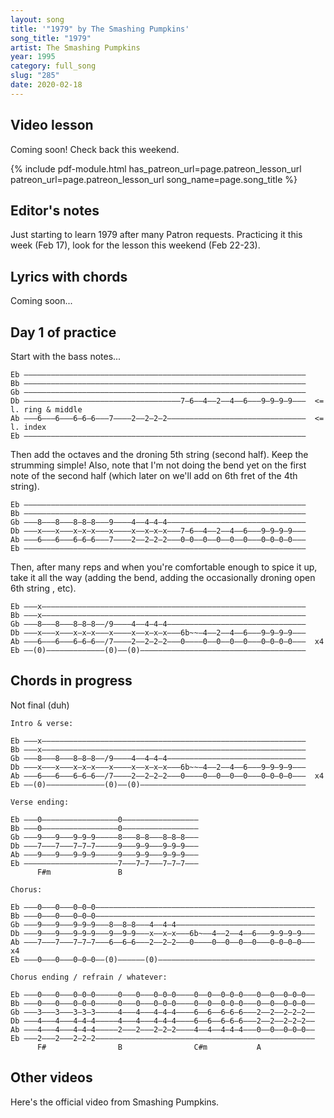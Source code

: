 ```yaml
---
layout: song
title: '"1979" by The Smashing Pumpkins'
song_title: "1979"
artist: The Smashing Pumpkins
year: 1995
category: full_song
slug: "285"
date: 2020-02-18
---
```


<!-- patreon_lesson_available: true
patreon_lesson_url: https://www.patreon.com/posts/34051720 -->

## Video lesson

Coming soon! Check back this weekend.

<!-- <iframe width="560" height="315" src="https://www.youtube.com/embed/ddsCIJMwTnc" frameborder="0" allow="accelerometer; autoplay; encrypted-media; gyroscope; picture-in-picture" allowfullscreen></iframe> -->

{% include pdf-module.html has_patreon_url=page.patreon_lesson_url patreon_url=page.patreon_lesson_url song_name=page.song_title %}

## Editor's notes

Just starting to learn 1979 after many Patron requests. Practicing it this week (Feb 17), look for the lesson this weekend (Feb 22-23).

## Lyrics with chords

Coming soon...

## Day 1 of practice

Start with the bass notes...

    Eb –––––––––––––––––––––––––––––––––––––––––––––––––––––––––––––––
    Bb –––––––––––––––––––––––––––––––––––––––––––––––––––––––––––––––
    Gb –––––––––––––––––––––––––––––––––––––––––––––––––––––––––––––––
    Db –––––––––––––––––––––––––––––––––––7–6––4––2––4––6–––9–9–9–9–––  <= l. ring & middle
    Ab –––6–––6–––6–6–6–––7––––2––2–2–2–––––––––––––––––––––––––––––––  <= l. index
    Eb –––––––––––––––––––––––––––––––––––––––––––––––––––––––––––––––

Then add the octaves and the droning 5th string (second half). Keep the strumming simple! Also, note that I'm not doing the bend yet on the first note of the second half (which later on we'll add on 6th fret of the 4th string).

    Eb –––––––––––––––––––––––––––––––––––––––––––––––––––––––––––––––
    Bb –––––––––––––––––––––––––––––––––––––––––––––––––––––––––––––––
    Gb –––8–––8–––8–8–8–––9––––4––4–4–4–––––––––––––––––––––––––––––––
    Db –––x–––x–––x–x–x–––x––––x––x–x–x–––7–6––4––2––4––6–––9–9–9–9–––
    Ab –––6–––6–––6–6–6–––7––––2––2–2–2–––0–0––0––0––0––0–––0–0–0–0–––
    Eb –––––––––––––––––––––––––––––––––––––––––––––––––––––––––––––––

Then, after many reps and when you're comfortable enough to spice it up, take it all the way (adding the bend, adding the occasionally droning open 6th string , etc).

    Eb –––x–––––––––––––––––––––––––––––––––––––––––––––––––––––––––––
    Bb –––x–––––––––––––––––––––––––––––––––––––––––––––––––––––––––––
    Gb –––8–––8–––8–8–8––/9––––4––4–4–4–––––––––––––––––––––––––––––––
    Db –––x–––x–––x–x–x–––x––––x––x–x–x–––6b~~–4––2––4––6–––9–9–9–9–––
    Ab –––6–––6–––6–6–6––/7––––2––2–2–2–––0––––0––0––0––0–––0–0–0–0–––  x4
    Eb ––(0)–––––––––––––(0)––(0)–––––––––––––––––––––––––––––––––––––  


## Chords in progress

Not final (duh)

    Intro & verse:

    Eb –––x–––––––––––––––––––––––––––––––––––––––––––––––––––––––––––
    Bb –––x–––––––––––––––––––––––––––––––––––––––––––––––––––––––––––
    Gb –––8–––8–––8–8–8––/9––––4––4–4–4–––––––––––––––––––––––––––––––
    Db –––x–––x–––x–x–x–––x––––x––x–x–x–––6b~~–4––2––4––6–––9–9–9–9–––
    Ab –––6–––6–––6–6–6––/7––––2––2–2–2–––0––––0––0––0––0–––0–0–0–0–––  x4
    Eb ––(0)–––––––––––––(0)––(0)–––––––––––––––––––––––––––––––––––––  

    Verse ending:

    Eb –––0–––––––––––––––––0–––––––––––––––––
    Bb –––0–––––––––––––––––0–––––––––––––––––
    Gb –––9–––9–––9–9–9–––––8–––8–8–––8–8–8–––
    Db –––7–––7–––7–7–7–––––9–––9–9–––9–9–9–––
    Ab –––9–––9–––9–9–9–––––9–––9–9–––9–9–9–––
    Eb –––––––––––––––––––––7–––7–7–––7–7–7–––
          F#m               B

    Chorus:

    Eb –––0–––0–––0–0–0–––––––––––––––––––––––––––––––––––––––––––––––––
    Bb –––0–––0–––0–0–0–––––––––––––––––––––––––––––––––––––––––––––––––
    Gb –––9–––9–––9–9–9–––8––8–8–––4––4–4–––––––––––––––––––––––––––––––
    Db –––9–––9–––9–9–9–––9––9–9–––x––x–x–––6b~––4––2––4––6–––9–9–9–9–––
    Ab –––7–––7–––7–7–7–––6––6–6–––2––2–2–––0––––0––0––0––0–––0–0–0–0–––  x4
    Eb –––0–––0–––0–0–0––(0)––––––(0)–––––––––––––––––––––––––––––––––––

    Chorus ending / refrain / whatever:

    Eb –––0–––0–––0–0–0–––––0–––0–––0–0–0––––0––0––0–0–0–––0––0––0–0–0––
    Bb –––0–––0–––0–0–0–––––0–––0–––0–0–0––––0––0––0–0–0–––0––0––0–0–0––
    Gb –––3–––3–––3–3–3–––––4–––4–––4–4–4––––6––6––6–6–6–––2––2––2–2–2––
    Db –––4–––4–––4–4–4–––––4–––4–––4–4–4––––6––6––6–6–6–––2––2––2–2–2––
    Ab –––4–––4–––4–4–4–––––2–––2–––2–2–2––––4––4––4–4–4–––0––0––0–0–0––
    Eb –––2–––2–––2–2–2–––––––––––––––––––––––––––––––––––––––––––––––––
          F#                B                C#m           A

## Other videos

Here's the official video from Smashing Pumpkins.

<!-- <iframe width="560" height="315" src="https://www.youtube.com/embed/4aeETEoNfOg" frameborder="0" allow="accelerometer; autoplay; encrypted-media; gyroscope; picture-in-picture" allowfullscreen></iframe> -->
